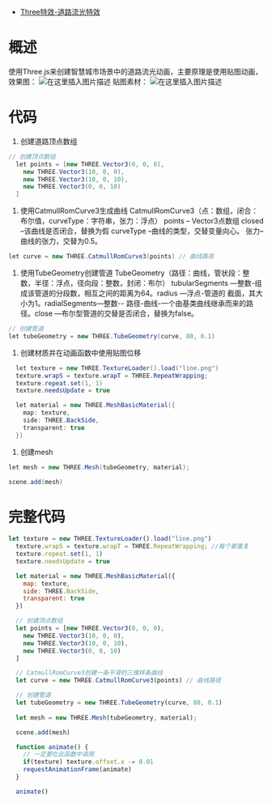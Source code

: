 - [Three特效-道路流光特效](https://blog.csdn.net/qq_39503511/article/details/112391060)

# 概述

使用Three.js来创建智慧城市场景中的道路流光动画，主要原理是使用贴图动画，效果图：
 ![在这里插入图片描述](https://img-blog.csdnimg.cn/20210109140534330.gif#pic_center)
 贴图素材：
 ![在这里插入图片描述](https://img-blog.csdnimg.cn/20210109142059972.png#pic_center)

# 代码

1. 创建道路顶点数组

```csharp
// 创建顶点数组
  let points = [new THREE.Vector3(0, 0, 0),
    new THREE.Vector3(10, 0, 0),
    new THREE.Vector3(10, 0, 10),
    new THREE.Vector3(0, 0, 10)
  ]
```

1. 使用CatmullRomCurve3生成曲线
    CatmullRomCurve3（点：数组，闭合：布尔值，curveType：字符串，张力：浮点）
    points – Vector3点数组
    closed –该曲线是否闭合，替换为假
    curveType –曲线的类型，交替变量向心。
    张力–曲线的张力，交替为0.5。

```csharp
let curve = new THREE.CatmullRomCurve3(points) // 曲线路径
```

1. 使用TubeGeometry创建管道
    TubeGeometry（路径：曲线，管状段：整数，半径：浮点，径向段：整数，封闭：布尔）
    tubularSegments —整数-组成该管道的分段数，相互之间的距离为64。radius —浮点-管道的  截面，其大小为1。radialSegments—整数-- 路径-曲线-一个由基类曲线继承而来的路径。close  —布尔型管道的交替是否闭合，替换为false。

```csharp
// 创建管道
let tubeGeometry = new THREE.TubeGeometry(curve, 80, 0.1)
```

1. 创建材质并在动画函数中使用贴图位移

```csharp
  let texture = new THREE.TextureLoader().load("line.png")
  texture.wrapS = texture.wrapT = THREE.RepeatWrapping; 
  texture.repeat.set(1, 1)
  texture.needsUpdate = true

  let material = new THREE.MeshBasicMaterial({
    map: texture,
    side: THREE.BackSide,
    transparent: true
  })
```

1. 创建mesh

```csharp
let mesh = new THREE.Mesh(tubeGeometry, material);

scene.add(mesh)
```

# 完整代码

```javascript
let texture = new THREE.TextureLoader().load("line.png")
  texture.wrapS = texture.wrapT = THREE.RepeatWrapping; //每个都重复
  texture.repeat.set(1, 1)
  texture.needsUpdate = true

  let material = new THREE.MeshBasicMaterial({
    map: texture,
    side: THREE.BackSide,
    transparent: true
  })

  // 创建顶点数组
  let points = [new THREE.Vector3(0, 0, 0),
    new THREE.Vector3(10, 0, 0),
    new THREE.Vector3(10, 0, 10),
    new THREE.Vector3(0, 0, 10)
  ]

  // CatmullRomCurve3创建一条平滑的三维样条曲线
  let curve = new THREE.CatmullRomCurve3(points) // 曲线路径

  // 创建管道
  let tubeGeometry = new THREE.TubeGeometry(curve, 80, 0.1)
  
  let mesh = new THREE.Mesh(tubeGeometry, material);

  scene.add(mesh)

  function animate() {
	// 一定要在此函数中调用
    if(texture) texture.offset.x -= 0.01
    requestAnimationFrame(animate)
  }

  animate()
```